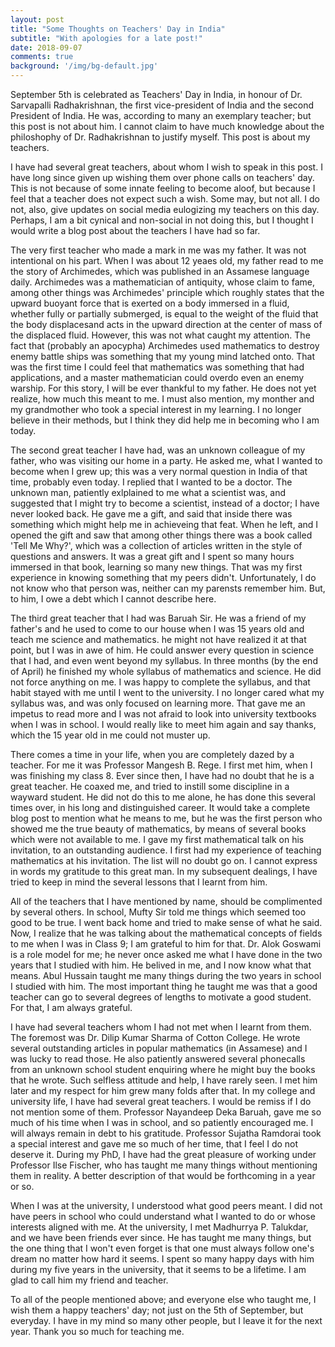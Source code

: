 ```yaml
---
layout: post
title: "Some Thoughts on Teachers' Day in India"
subtitle: "With apologies for a late post!"
date: 2018-09-07
comments: true
background: '/img/bg-default.jpg'
---
```

September 5th is celebrated as Teachers' Day in India, in honour of Dr. Sarvapalli Radhakrishnan, the first vice-president of India and the second President of India. He was, according to many an exemplary teacher; but this post is not about him. I cannot claim to have much knowledge about the philoshophy of Dr. Radhakrishnan to justify myself. This post is about my teachers.

I have had several great teachers, about whom I wish to speak in this post. I have long since given up wishing them over phone calls on teachers' day. This is not because of some innate feeling to become aloof, but because I feel that a teacher does not expect such a wish. Some may, but not all. I do not, also, give updates on social media eulogizing my teachers on this day. Perhaps, I am a bit cynical and non-social in not doing this, but I thought I would write a blog post about the teachers I have had so far.

The very first teacher who made a mark in me was my father. It was not intentional on his part. When I was about 12 yeaes old, my father read to me the story of Archimedes, which was published in an Assamese language daily. Archimedes was a mathematician of antiquity, whose claim to fame, among other things was Archimedes' principle which roughly states that the upward buoyant force that is exerted on a body immersed in a fluid, whether fully or partially submerged, is equal to the weight of the fluid that the body displacesand acts in the upward direction at the center of mass of the displaced fluid. However, this was not what caught my attention. The fact that (probably an apocypha) Archimedes used mathematics to destroy enemy battle ships was something that my young mind latched onto. That was the first time I could feel that mathematics was something that had applications, and a master mathematician could overdo even an enemy warship. For this story, I will be ever thankful to my father. He does not yet realize, how much this meant to me. I must also mention, my monther and my grandmother who took a special interest in my learning. I no longer believe in their methods, but I think they did help me in becoming who I am today.

The second great teacher I have had, was an unknown colleague of my father, who was visiting our home in a party. He asked me, what I wanted to become when I grew up; this was a very normal question in India of that time, probably even today. I replied that I wanted to be a doctor. The unknown man, patiently exlplained to me what a scientist was, and suggested that I might try to become a scientist, instead of a doctor; I have never looked back. He gave me a gift, and said that inside there was something which might help me in achieveing that feat. When he left, and I opened the gift and saw that among other things there was a book called 'Tell Me Why?', which was a collection of articles written in the style of questions and answers. It was a great gift and I spent so many hours immersed in that book, learning so many new things. That was my first experience in knowing something that my peers didn't. Unfortunately, I do not know who that person was, neither can my parensts remember him. But, to him, I owe a debt which I cannot describe here.

The third great teacher that I had was Baruah Sir. He was a friend of my father's and he used to come to our house when I was 15 years old and teach me science and mathematics. he might not have realized it at that point, but I was in awe of him. He could answer every question in science that I had, and even went beyond my syllabus. In three months (by the end of April) he finished my whole syllabus of mathematics and science. He did not force anything on me. I was happy to complete the syllabus, and that habit stayed with me until I went to the university. I no longer cared what my syllabus was, and was only focused on learning more. That gave me an impetus to read more and I was not afraid to look into university textbooks when I was in school. I would really like to meet him again and say thanks, which the 15 year old in me could not muster up.

There comes a time in your life, when you are completely dazed by a teacher. For me it was Professor Mangesh B. Rege. I first met him, when I was finishing my class 8. Ever since then, I have had no doubt that he is a great teacher. He coaxed me, and tried to instill some discipline in a wayward student. He did not do this to me alone, he has done this several times over, in his long and distinguished career. It would take a complete blog post to mention what he means to me, but he was the first person who showed me the true beauty of mathematics, by means of several books which were not available to me. I gave my first mathematical talk on his invitation, to an outstanding audience. I first had my experience of teaching mathematics at his invitation. The list will no doubt go on. I cannot express in words my gratitude to this great man. In my subsequent dealings, I have tried to keep in mind the several lessons that I learnt from him.

All of the teachers that I have mentioned by name, should be complimented by several others. In school, Mufty Sir told me things which seemed too good to be true. I went back home and tried to make sense of what he said. Now, I realize that he was talking about the mathematical concepts of fields to me when I was in Class 9; I am grateful to him for that. Dr. Alok Goswami is a role model for me; he never once asked me what I have done in the two years that I studied with him. He belived in me, and I now know what that means. Abul Hussain taught me many things during the two years in school I studied with him. The most important thing he taught me was that a good teacher can go to several degrees of lengths to motivate a good student. For that, I am always grateful. 

I have had several teachers whom I had not met when I learnt from them. The foremost was Dr. Dilip Kumar Sharma of Cotton College. He wrote several outstanding articles in popular mathematics (in Assamese) and I was lucky to read those. He also patiently answered several phonecalls from an unknown school student enquiring where he might buy the books that he wrote. Such selfless attitude and help, I have rarely seen. I met him later and my respect for him grew many folds after that.
In my college and university life, I have had several great teachers. I would be remiss if I do not mention some of them. Professor Nayandeep Deka Baruah, gave me so much of his time when I was in school, and so patiently encouraged me. I will always remain in debt to his gratitude. Professor Sujatha Ramdorai took a special interest and gave me so much of her time, that I feel I do not deserve it. During my PhD, I have had the great pleasure of working under Professor Ilse Fischer, who has taught me many things without mentioning them in reality. A better description of that would be forthcoming in a year or so.

When I was at the university, I understood what good peers meant. I did not have peers in school who could understand what I wanted to do or whose interests aligned with me. At the university, I met Madhurrya P. Talukdar, and we have been friends ever since. He has taught me many things, but the one thing that I won't even forget is that one must always follow one's dream no matter how hard it seems. I spent so many happy days with him during my five years in the university, that it seems to be a lifetime. I am glad to call him my friend and teacher.

To all of the people mentioned above; and everyone else who taught me, I wish them a happy teachers' day; not just on the 5th of September, but everyday. I have in my mind so many other people, but I leave it for the next year. Thank you so much for teaching me.
